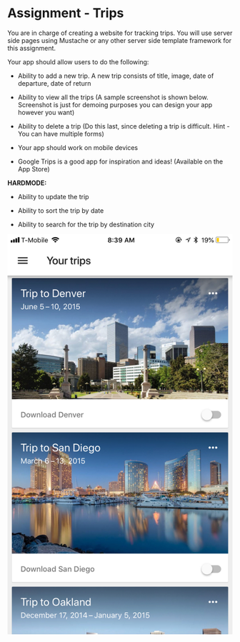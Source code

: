 # Assignment - Trips

You are in charge of creating a website for tracking trips. You will use server side pages using Mustache or any other server side template framework for this assignment. 

Your app should allow users to do the following: 

- Ability to add a new trip. A new trip consists of title, image, date of departure, date of return 

- Ability to view all the trips (A sample screenshot is shown below. Screenshot is just for demoing purposes you can design your app however you want) 

- Ability to delete a trip (Do this last, since deleting a trip is difficult. Hint - You can have multiple forms) 

* Your app should work on mobile devices 

* Google Trips is a good app for inspiration and ideas! (Available on the App Store)  

**HARDMODE:** 

- Ability to update the trip 

- Ability to sort the trip by date

- Ability to search for the trip by destination city




![Trips](../images/trips-img.jpeg)
